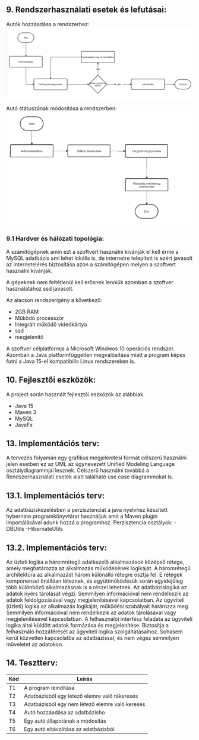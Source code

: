 
## 9. **Rendszerhasználati esetek és lefutásai:**

Autók hozzáadása a rendszerhez:
![Autók hozzáadása a rendszerhez](https://raw.githubusercontent.com/BenyBalazs/Autoszerelo_Alkalmazas/master/docs/kepek/autofelvetel.png?token=AKLXTH3CWUPR7OWX3VUGAHS7N6ALU)

Autó státuszának módosítása a rendszerben:
![Autó státuszának módosítása a rendszerben](https://raw.githubusercontent.com/BenyBalazs/Autoszerelo_Alkalmazas/master/docs/kepek/statusz%20v%C3%A1lt%C3%A1s.png?token=AKLXTH2WPDHDKABXWRYSRRK7N6AUM)

### 9.1 **Hardver és hálózati topológia:**
A számítógépnek amin ezt a szoftvert használni kívánják el kell érnie a MySQL adatbázis ami lehet lokális is, de internetre telepített is ezért javasolt az internetelérés biztosítása azon a számítógépen melyen a szoftvert használni kívánják.

A gépeknek nem feltétlenül kell erősnek lenniük azomban a szoftver használatához ssd javasolt. 

Az alacson rendszerigény a következő: 
- 2GB RAM
- Működő processzor
- Integrált működő videókártya
- ssd
- megjelenítő

A szoftver célplatformja a Microsoft Windwos 10 operációs rendszer. Azomban a Java platformfüggetlen megvalósítása miatt a program képes futni a Java 15-el kompatibilis Linux rendszereken is.

## 10. **Fejlesztői eszközök:**

A project során használt fejlesztői eszközök az alábbiak.

- Java 15
- Maven 3
- MySQL
- JavaFx

## 13. **Implementációs terv:**

A tervezés folyamán egy grafikus megjelenítési formát célszerű használni jelen esetben ez az UML az úgynevezett Unified Modeling Language osztálydiagrammjai lesznek. Célszerű használni továbbá a Rendszerhasználati esetek alatt található use case diagrammokat is. 

## 13.1. **Implementációs terv:**

Az adatbáziskezelésben a perzisztenciát a java nyelvhez készített hybernate programkönyvtárat használjuk amit a Maven plugin importálásával adunk hozzá a programhoz. Perzisztencia osztályok: -DBUtils -HibernateUtils

## 13.2. **Implementációs terv:**

Az üzleti logika a háromrétegű adatkezelő alkalmazások középső rétege, amely meghatározza az alkalmazás működésének logikáját. A háromrétegű architektúra az alkalmazást három különálló rétegre osztja fel. E rétegek komponensei önállóan léteznek, és együttműködésük során egyidejűleg több különböző alkalmazásnak is a részei lehetnek. Az adatbázislogika az adatok nyers tárolását végzi. Semmilyen információval nem rendelkezik az adatok feldolgozásával vagy megjelenítésével kapcsolatban. Az ügyviteli (üzleti) logika az alkalmazás logikáját, működési szabályait határozza meg. Semmilyen információval nem rendelkezik az adatok tárolásával vagy megjelenítésével kapcsolatban. A felhasználói interfész feladata az ügyviteli logika által küldött adatok formázása és megjelenítése. Biztosítja a felhasználó hozzáférését az ügyviteli logika szolgáltatásaihoz. Sohasem kerül közvetlen kapcsolatba az adatbázissal, és nem végez semmilyen műveletet az adatokon.

## 14. **Tesztterv:**

 Kód | Leírás |
| --- | ----------- |
| T1 | A program leindítása |
| T2 | Adatbázisból egy létező elemre való rákeresés |
| T3 | Adatbázisból egy nem létező elemre való keresés |
| T4 | Autó hozzáadása az adatbázisho |
| T5 | Egy autó állapotának a módosítás |
| T6 | Egy autó eltávolítása az adatbázisból |

